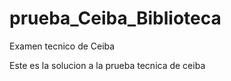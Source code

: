 # prueba_Ceiba_Biblioteca
Examen tecnico de Ceiba

Este es la solucion a la prueba tecnica de ceiba
